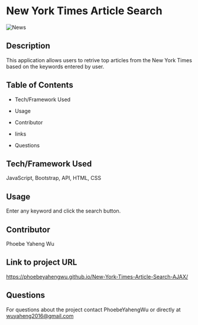 # New York Times Article Search
![News](https://user-images.githubusercontent.com/52837649/85229306-e8d64e00-b3b6-11ea-996a-f16f090ea355.gif)

## Description
This application allows users to retrive top articles from the New York Times based on the keywords entered by user.

## Table of Contents

* Tech/Framework Used

* Usage

* Contributor

* links

* Questions


## Tech/Framework Used
JavaScript, Bootstrap, API, HTML, CSS


## Usage
Enter any keyword and click the search button.

## Contributor
Phoebe Yaheng Wu


## Link to project URL
https://phoebeyahengwu.github.io/New-York-Times-Article-Search-AJAX/


## Questions

For questions about the project contact PhoebeYahengWu or directly at wuyaheng2016@gmail.com
